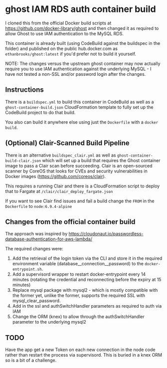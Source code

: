 # ghost IAM RDS auth container build
I cloned this from the official Docker build scripts at https://github.com/docker-library/ghost and then changed it as required to allow Ghost to use IAM authentication to the MySQL RDS.

This container is already built (using CodeBuild against the buildspec in the folder) and published on the public hub.docker.com as `ethanbrooks/ghost:latest` if you'd prefer not to build it yourself.

NOTE: The changes versus the upstream ghost container may now actually require you to use IAM authentication against the underlying MySQL - I have not tested a non-SSL and/or password login after the changes. 
## Instructions
There is a `buildspec.yml` to build this container in CodeBuild as well as a `ghost-container-build.json` CloudFormation template to fully set up the CodeBuild project to do that build.

You also can build it anywhere else using just the `Dockerfile` with a `docker build`.

## (Optional) Clair-Scanned Build Pipeline
There is an alternative `buildspec_clair.yml` as well as `ghost-container-build-clair.json` which will set up a build that requires the Ghost container image to pass a Clair scan before succeeding. Clair is an open-sourced scanner by CoreOS that looks for CVEs and security vulnerabilities in Docker images (https://github.com/coreos/clair).

This requires a running Clair and there is a CloudFormation script to deploy that to Fargate at `/clair/clair_deploy_fargate.json`

If you want to see Clair find issues and fail a build change the `FROM` in the `Dockerfile` to `node:6.9.4-alpine`

## Changes from the official container build
The approach was inspired by https://cloudonaut.io/passwordless-database-authentication-for-aws-lambda/

The required changes were:
1. Add the retrieval of the login token via the CLI and store it in the required environment variable (database__connection__password) to the `docker-entrypoint.sh`.
1. Add a supervisord wrapper to restart docker-entrypoint every 14 minutes (rotating the credential and reconnecting before the expiry at 15 minutes)
1. Replace mysql package with mysql2 - which is mostly compatible with the former yet, unlike the former, supports the required SSL with mysql_clear_password.
1. Add in the ssl and authSwitchHandler parameters as required to auth via IAM
1. Change the ORM (knex) to allow through the authSwitchHandler parameter to the underlying mysql2

## TODO
Have the app get a new Token on each new connection in the node code rather than restart the process via supervisord. This is buried in a knex ORM so is a bit of a challenge.
